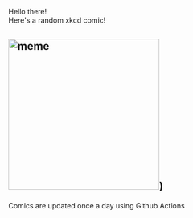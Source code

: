 Hello there! <br>Here's a random xkcd comic!<br>
## <img src="https://imgs.xkcd.com/comics/law_of_drama.png" alt="meme" width="300"/>)<br>
Comics are updated once a day using Github Actions